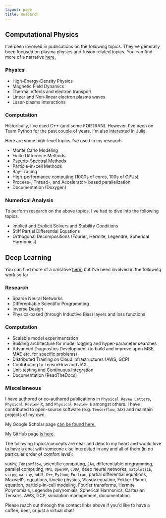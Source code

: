 ```yaml
---
layout: page
title: Research
---
```


## Computational Physics
I've been involved in publications on the following topics. They've generally been focused on plasma physics and fusion
related topics. You can find more of a narrative [here.](./physics_research.md)

### Physics
- High-Energy-Density Physics
- Magnetic Field Dynamics
- Thermal effects and electron transport
- Linear and Non-linear electron plasma waves
- Laser-plasma interactions

### Computation
Historically, I've used C++ (and some FORTRAN). However, I've been on Team Python for the past couple of years. 
I'm also interested in Julia.

Here are some high-level topics I've used in my research.

- Monte Carlo Modeling
- Finite Difference Methods
- Pseudo-Spectral Methods
- Particle-in-cell Methods
- Ray-Tracing
- High-performance computing (1000s of cores, 100s of GPUs)
- Process-, Thread-, and Accelerator- based parallelization
- Documentation (Doxygen)

### Numerical Analysis
To perform research on the above topics, I've had to dive into the following topics.
- Implicit and Explicit Solvers and Stability Conditions
- Stiff Partial Differential Equations
- Orthogonal Decompositions (Fourier, Hermite, Legendre, Spherical Harmonics)


## Deep Learning
You can find more of a narrative [here.](./deep_learning_research.md) but I've been involved in the following work 
so far

### Research
- Sparse Neural Networks
- Differentiable Scientific Programming
- Inverse Design
- Physics-based (through Inductive Bias) layers and loss functions


### Computation
- Scalable model experimentation
- Building architecture for model logging and hyper-parameter searches
- Advanced Diagnostics Development (to build and improve upon MSE, MAE etc. for specific problems)
- Distributed Training on Cloud infrastructures (AWS, GCP)
- Contributing to TensorFlow and JAX.
- Unit-testing and Continuous Integration
- Documentation (ReadTheDocs)


### Miscellaneous
I have authored or co-authored publications in `Physical Revew Letters`, `Physical Review X`, and `Physical Review E` 
amongst others. I have contributed to open-source software (e.g. `Tensorflow`, `JAX`) and maintain projects of my own.

My Google Scholar page [can be found here.](https://scholar.google.com/citations?user=E8MzWzsAAAAJ&hl=en)

My GitHub page [is here](https://github.com/joglekara).

The following topics/concepts are near and dear to my heart and would love to have a chat with someone else interested
 in any and all of them (in no particular order of comfort level):
 
`NumPy`, `Tensorflow`, scientific computing, `JAX`, differentiable programming, parallel computing, `MPI`, `OpenMP`, 
`CUDA`, deep neural networks, `matplotlib`, `scipy`, `xarray`, `hdf5`, `C++`, `Python`, `Fortran`, partial differential 
equations, Maxwell's equations, kinetic physics, Vlasov equation, Fokker-Planck equation, particle-in-cell modeling, 
Fourier transforms, Hermite Polynomials, Legendre polynomials, Spherical Harmonics, Cartesian Tensors, AWS, GCP,
simulation management, documentation. 

Please reach out through the contact links above if you'd like to have a coffee, beer, or just a virtual chat!


